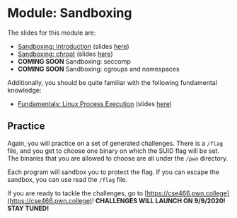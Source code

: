 # Module: Sandboxing

The slides for this module are:

- [Sandboxing: Introduction](https://youtu.be/Ide_eg-eQZ0) (slides [here](https://docs.google.com/presentation/d/1TpMjTimroiC3Jm0dsteHWEUw06yZ5Oh7iM8YBmbOUkI/edit))
- [Sandboxing: chroot](https://youtu.be/C81lO7pG5aA) (slides [here](https://docs.google.com/presentation/d/1AWl9Gko_L1kDLBtrTFB3EohQU4vQjykpQE5dm9uxYi0/edit))
- **COMING SOON** Sandboxing: seccomp
- **COMING SOON** Sandboxing: cgroups and namespaces

Additionally, you should be quite familiar with the following fundamental knowledge:

- [Fundamentals: Linux Process Execution](https://www.youtube.com/watch?v=Vtb5wIlthRg) (slides [here](https://docs.google.com/presentation/d/1ezY9Q8I0tzDD-7ZDXMbQM5RQ7z1dvB9-U_nDEhc6qdE/edit#slide=id.g8a9f5b81a5_0_0))

## Practice


Again, you will practice on a set of generated challenges.
There is a `/flag` file, and you get to choose one binary on which the SUID flag will be set.
The binaries that you are allowed to choose are all under the `/pwn` directory.

Each program will sandbox you to protect the flag.
If you can escape the sandbox, you can use read the `/flag` file.

If you are ready to tackle the challenges, go to [https://cse466.pwn.college](https://cse466.pwn.college)! **CHALLENGES WILL LAUNCH ON 9/9/2020! STAY TUNED!**
